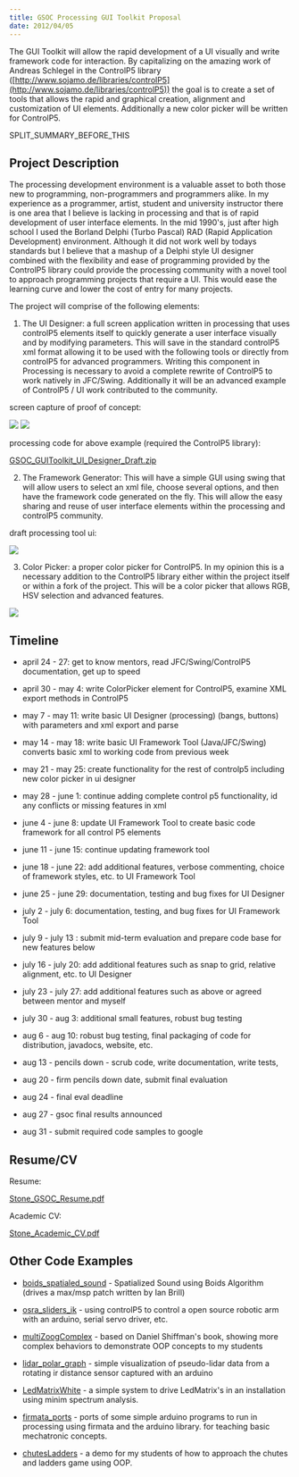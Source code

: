 ```yaml
---
title: GSOC Processing GUI Toolkit Proposal
date: 2012/04/05
---
```


The GUI Toolkit will allow the rapid development of a UI visually and write framework code for interaction. By capitalizing on the amazing work of Andreas Schlegel in the ControlP5 library ([http://www.sojamo.de/libraries/controlP5](http://www.sojamo.de/libraries/controlP5)) the goal is to create a set of tools that allows the rapid and graphical creation, alignment and customization of UI elements. Additionally a new color picker will be written for ControlP5.

SPLIT\_SUMMARY\_BEFORE\_THIS





## Project Description





  

The processing development environment is a valuable asset to both those new to programming, non-programmers and programmers alike. In my experience as a programmer, artist, student and university instructor there is one area that I believe is lacking in processing and that is of rapid development of user interface elements. In the mid 1990's, just after high school I used the Borland Delphi (Turbo Pascal) RAD (Rapid Application Development) environment. Although it did not work well by todays standards but I believe that a mashup of a Delphi style UI designer combined with the flexibility and ease of programming provided by the ControlP5 library could provide the processing community with a novel tool to approach programming projects that require a UI. This would ease the learning curve and lower the cost of entry for many projects.





The project will comprise of the following elements:





1) The UI Designer: a full screen application written in processing that uses controlP5 elements itself to quickly generate a user interface visually and by modifying parameters. This will save in the standard controlP5 xml format allowing it to be used with the following tools or directly from controlP5 for advanced programmers. Writing this component in Processing is necessary to avoid a complete rewrite of ControlP5 to work natively in JFC/Swing. Additionally it will be an advanced example of ControlP5 / UI work contributed to the community.





screen capture of proof of concept:





[![](http://www.jamesjamesjames.com/wp-content/uploads/2012/04/gui-toolkit-ui-designer-window-300x242.png)](http://www.jamesjamesjames.com/wp-content/uploads/2012/04/gui-toolkit-ui-designer-window.png) [![](http://www.jamesjamesjames.com/wp-content/uploads/2012/04/gui-toolkit-ui-designer-fs-300x187.png)](http://www.jamesjamesjames.com/wp-content/uploads/2012/04/gui-toolkit-ui-designer-fs.png)





processing code for above example (required the ControlP5 library):





[GSOC_GUIToolkit_UI_Designer_Draft.zip](http://www.jamesjamesjames.com/wp-content/uploads/2012/04/GSOC_GUIToolkit_UI_Designer_Draft.zip)





2) The Framework Generator: This will have a simple GUI using swing that will allow users to select an xml file, choose several options, and then have the framework code generated on the fly. This will allow the easy sharing and reuse of user interface elements within the processing and controlP5 community.





draft processing tool ui:





[![](http://www.jamesjamesjames.com/wp-content/uploads/2012/04/gui_toolkit_p5_tool_ui.png)](http://www.jamesjamesjames.com/wp-content/uploads/2012/04/gui_toolkit_p5_tool_ui.png)





3) Color Picker: a proper color picker for ControlP5. In my opinion this is a necessary addition to the ControlP5 library either within the project itself or within a fork of the project. This will be a color picker that allows RGB, HSV selection and advanced features.









[![](http://www.jamesjamesjames.com/wp-content/uploads/2012/04/color_picker_ui.png)](http://www.jamesjamesjames.com/wp-content/uploads/2012/04/color_picker_ui.png)  







## Timeline






	
  * april 24 - 27: get to know mentors, read JFC/Swing/ControlP5 documentation, get up to speed

   
  * april 30 - may 4: write ColorPicker element for ControlP5, examine XML export methods in ControlP5

   
  * may 7 - may 11: write basic UI Designer (processing) (bangs, buttons) with parameters and xml export and parse

   
  * may 14 - may 18: write basic UI Framework Tool (Java/JFC/Swing) converts basic xml to working code from previous week

   
  * may 21 - may 25: create functionality for the rest of controlp5 including new color picker in ui designer

   
  * may 28 - june 1: continue adding complete control p5 functionality, id any conflicts or missing features in xml

   
  * june 4 - june 8: update UI Framework Tool to create basic code framework for all control P5 elements

   
  * june 11 - june 15: continue updating framework tool

   
  * june 18 - june 22: add additional features, verbose commenting, choice of framework styles, etc. to UI Framework Tool

   
  * june 25 - june 29: documentation, testing and bug fixes for UI Designer

   
  * july 2 - july 6: documentation, testing, and bug fixes for UI Framework Tool

   
  * july 9 - july 13 : submit mid-term evaluation and prepare code base for new features below

   
  * july 16 - july 20: add additional features such as snap to grid, relative alignment, etc. to UI Designer

   
  * july 23 - july 27: add additional features such as above or agreed between mentor and myself

   
  * july 30 - aug 3: additional small features, robust bug testing

   
  * aug 6 - aug 10: robust bug testing, final packaging of code for distribution, javadocs, website, etc.

   
  * aug 13 - pencils down - scrub code, write documentation, write tests,

   
  * aug 20 - firm pencils down date, submit final evaluation

   
  * aug 24 - final eval deadline

   
  * aug 27 - gsoc final results announced

   
  * aug 31 - submit required code samples to google





## Resume/CV





  

Resume:





[Stone_GSOC_Resume.pdf](http://www.jamesjamesjames.com/wp-content/uploads/2012/04/Stone_GSOC_Resume.pdf)





Academic CV:





[Stone_Academic_CV.pdf](http://www.jamesjamesjames.com/wp-content/uploads/2012/04/Stone_Academic_CV.pdf)  







## Other Code Examples






	
  * [boids_spatialed_sound](http://www.jamesjamesjames.com/wp-content/uploads/2012/04/boids_spatialed_sound.zip) - Spatialized Sound using Boids Algorithm (drives a max/msp patch written by Ian Brill)

   
  * [osra_sliders_ik](http://www.jamesjamesjames.com/wp-content/uploads/2012/04/osra_sliders_ik.zip) - using controlP5 to control a open source robotic arm with an arduino, serial servo driver, etc.

   
  * [multiZoogComplex](http://www.jamesjamesjames.com/wp-content/uploads/2012/04/multiZoogComplex.zip) - based on Daniel Shiffman's book, showing more complex behaviors to demonstrate OOP concepts to my students

   
  * [lidar_polar_graph](http://www.jamesjamesjames.com/wp-content/uploads/2012/04/lidar_polar_graph.zip) - simple visualization of pseudo-lidar data from a rotating ir distance sensor captured with an arduino

   
  * [LedMatrixWhite](http://www.jamesjamesjames.com/wp-content/uploads/2012/04/LedMatrixWhite.zip) - a simple system to drive LedMatrix's in an installation using minim spectrum analysis.

   
  * [firmata_ports](http://www.jamesjamesjames.com/wp-content/uploads/2012/04/firmata_ports.zip) - ports of some simple arduino programs to run in processing using firmata and the arduino library. for teaching basic mechatronic concepts.

   
  * [chutesLadders](http://www.jamesjamesjames.com/wp-content/uploads/2012/04/chutesLadders.zip) - a demo for my students of how to approach the chutes and ladders game using OOP.



      


